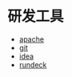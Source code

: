 # 研发工具

- [apache](apache/README.md)
- [git](git/README.md)
- [idea](idea/README.md)
- [rundeck](rundeck/README.md)